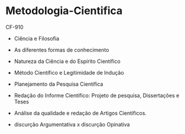 # Metodologia-Cientifica

CF-910

- Ciência e Filosofia

- As diferentes formas de conhecimento

- Natureza da Ciência e do Espírito Científico

- Método Científico e Legitimidade de Indução

- Planejamento da Pesquisa Científica

- Redação do Informe Científico: Projeto de pesquisa, Dissertações e Teses

- Análise da qualidade e redação de Artigos Científicos.




- discurção Argumentativa x discurção Opinativa
